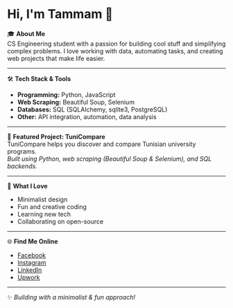 # Hi, I'm Tammam 👋

🎓 **About Me**  
CS Engineering student with a passion for building cool stuff and simplifying complex problems. I love working with data, automating tasks, and creating web projects that make life easier.

---

🛠️ **Tech Stack & Tools**  
- **Programming:** Python, JavaScript  
- **Web Scraping:** Beautiful Soup, Selenium  
- **Databases:** SQL (SQLAlchemy, sqlite3, PostgreSQL)  
- **Other:** API integration, automation, data analysis

---

🚀 **Featured Project: TuniCompare**  
TuniCompare helps you discover and compare Tunisian university programs.  
*Built using Python, web scraping (Beautiful Soup & Selenium), and SQL backends.*

---

🎯 **What I Love**  
- Minimalist design  
- Fun and creative coding  
- Learning new tech  
- Collaborating on open-source

---

🌐 **Find Me Online**  
- [Facebook](https://www.facebook.com/tammam.ca)  
- [Instagram](https://www.instagram.com/tammam_bt/)  
- [LinkedIn](https://www.linkedin.com/in/tammam-bettayeb-81bbb2228/)  
- [Upwork](https://www.upwork.com/freelancers/~01ead03f1e4e4b36ca?mp_source=share)

---

✨ *Building with a minimalist & fun approach!*
